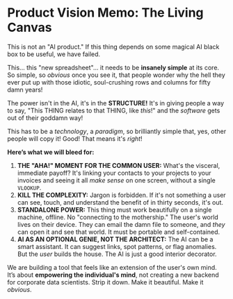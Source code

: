 # Product Vision Memo: The Living Canvas

This is not an "AI product." If this thing depends on some magical AI black box to be useful, we have failed.

This... this "new spreadsheet"... it needs to be **insanely simple** at its core. So simple, so *obvious* once you see it, that people wonder why the hell they ever put up with those idiotic, soul-crushing rows and columns for fifty damn years!

The power isn't in the AI, it's in the **STRUCTURE!** It's in giving people a way to say, "This THING relates to that THING, like *this*!" and the *software* gets out of their goddamn way!

This has to be a *technology*, a *paradigm*, so brilliantly simple that, yes, other people will copy it! Good! That means it's *right*!

**Here’s what we will bleed for:**

1.  **THE "AHA!" MOMENT FOR THE COMMON USER:** What's the visceral, immediate payoff? It's linking your contacts to your projects to your invoices and seeing it all *make sense* on one screen, without a single `VLOOKUP`.
2.  **KILL THE COMPLEXITY:** Jargon is forbidden. If it's not something a user can see, touch, and understand the benefit of in thirty seconds, it's out.
3.  **STANDALONE POWER:** This thing must work beautifully on a single machine, offline. No "connecting to the mothership." The user's world lives on their device. They can email the damn file to someone, and *they* can open it and see that world. It must be portable and self-contained.
4.  **AI AS AN OPTIONAL GENIE, NOT THE ARCHITECT:** The AI can be a smart assistant. It can suggest links, spot patterns, or flag anomalies. But the *user* builds the house. The AI is just a good interior decorator.

We are building a tool that feels like an extension of the user's own mind. It’s about **empowering the individual's mind**, not creating a new backend for corporate data scientists. Strip it down. Make it beautiful. Make it *obvious*.